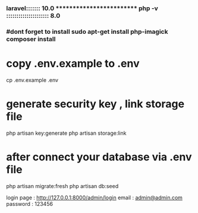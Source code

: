 <h3> laravel::::::: 10.0 ************************ php -v ::::::::::::::::::::: 8.0 <h3>


#dont forget to install 
sudo apt-get install php-imagick
composer install
# copy .env.example to .env
cp .env.example .env
# generate security key , link storage file
php artisan key:generate
php artisan storage:link
# after connect your database via .env file
php artisan migrate:fresh
php artisan db:seed



login page : <http://127.0.0.1:8000/admin/login>
email : admin@admin.com
password : 123456



